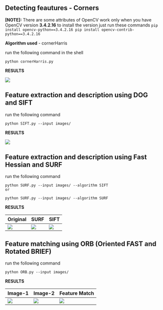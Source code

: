  
 ## Detecting feautures - Corners
 
 **[NOTE]:** There are some attributes of OpenCV work only when you have OpenCV version **3.4.2.16** 
    to install the version just run these commands 
    ```
    pip install opencv-python==3.4.2.16
    pip install opencv-contrib-python==3.4.2.16
    ```
 
 **Algorithm used** - cornerHarris
 
 run the following command in the shell 
 
 ```
 python cornerHarris.py
 ```
 
 **RESULTS**
 
![](https://github.com/arpitj07/OpenCV-with-Python/blob/master/Project-5/images/cornerHarris.jpg)


## Feature extraction and description using DOG and SIFT

run the following command 
```
python SIFT.py --input images/ 
```

**RESULTS**

![](https://github.com/arpitj07/OpenCV-with-Python/blob/master/Project-5/images/SIFT.jpg)


## Feature extraction and description using Fast Hessian and SURF

run the following command
```
python SURF.py --input images/ --algorithm SIFT
or

python SURF.py --input images/ --algorithm SURF
```

**RESULTS**

Original | SURF | SIFT 
---------|-------|------
![](https://github.com/arpitj07/OpenCV-with-Python/blob/master/Project-5/images/city2.jpg) | ![](https://github.com/arpitj07/OpenCV-with-Python/blob/master/Project-5/images/detected-SURF.jpg) | ![](https://github.com/arpitj07/OpenCV-with-Python/blob/master/Project-5/images/detected-SIFT.jpg)


## Feature matching using ORB (Oriented FAST and Rotated BRIEF)

run the following command 
```
python ORB.py --input images/
```

**RESULTS**

Image-1 | Image-2 | Feature Match
--------|---------|--------------
![](https://github.com/arpitj07/OpenCV-with-Python/blob/master/Project-5/images/Breaking%20Bad.jpg) | ![](https://github.com/arpitj07/OpenCV-with-Python/blob/master/Project-5/images/Breaking%20Bad-2.jpg) | ![](https://github.com/arpitj07/OpenCV-with-Python/blob/master/Project-5/images/ORB.jpg)


